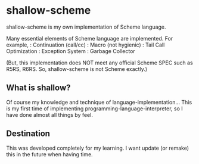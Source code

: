 shallow-scheme
==============
shallow-scheme is my own implementation of Scheme language.

Many essential elements of Scheme language are implemented.
For example, 
  : Continuation (call/cc)
  : Macro (not hygienic)
  : Tail Call Optimization
  : Exception System
  : Garbage Collector

(But, this implementation does NOT meet any official Scheme SPEC such as R5RS, R6RS. So, shallow-scheme is not Scheme exactly.)


What is shallow?
----------------
Of course my knowledge and technique of language-implementation...
This is my first time of implementing programming-language-interpreter, so I have done almost all things by feel.

Destination
-----------
This was developed completely for my learning.
I want update (or remake) this in the future when having time.
